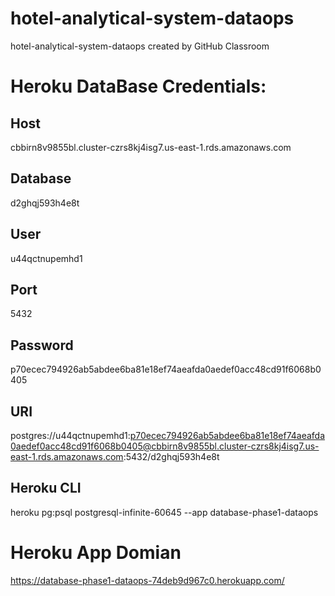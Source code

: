 # hotel-analytical-system-dataops
hotel-analytical-system-dataops created by GitHub Classroom

# Heroku DataBase Credentials:

## Host
cbbirn8v9855bl.cluster-czrs8kj4isg7.us-east-1.rds.amazonaws.com

## Database
d2ghqj593h4e8t

## User
u44qctnupemhd1

## Port
5432

## Password
p70ecec794926ab5abdee6ba81e18ef74aeafda0aedef0acc48cd91f6068b0405

## URI
postgres://u44qctnupemhd1:p70ecec794926ab5abdee6ba81e18ef74aeafda0aedef0acc48cd91f6068b0405@cbbirn8v9855bl.cluster-czrs8kj4isg7.us-east-1.rds.amazonaws.com:5432/d2ghqj593h4e8t

## Heroku CLI
heroku pg:psql postgresql-infinite-60645 --app database-phase1-dataops

# Heroku App Domian
https://database-phase1-dataops-74deb9d967c0.herokuapp.com/
